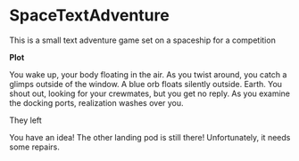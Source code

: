 # SpaceTextAdventure

This is a small text adventure game set on a spaceship for a competition

**Plot**

You wake up, your body floating in the air. As you twist around, you catch a glimps outside of the window. A blue orb floats silently outside. Earth.
You shout out, looking for your crewmates, but you get no reply. As you examine the docking ports, realization washes over you.

They left

You have an idea! The other landing pod is still there! Unfortunately, it needs some repairs.